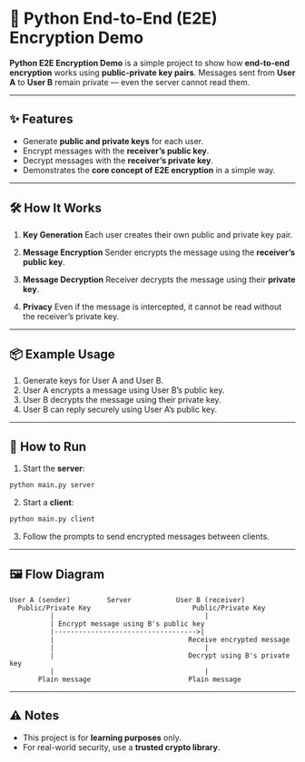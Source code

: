 # 🔐 Python End-to-End (E2E) Encryption Demo

**Python E2E Encryption Demo** is a simple project to show how **end-to-end encryption** works using **public-private key pairs**. Messages sent from **User A** to **User B** remain private — even the server cannot read them.

---

## ✨ Features

- Generate **public and private keys** for each user.
- Encrypt messages with the **receiver’s public key**.
- Decrypt messages with the **receiver’s private key**.
- Demonstrates the **core concept of E2E encryption** in a simple way.

---

## 🛠️ How It Works

1. **Key Generation**
   Each user creates their own public and private key pair.

2. **Message Encryption**
   Sender encrypts the message using the **receiver’s public key**.

3. **Message Decryption**
   Receiver decrypts the message using their **private key**.

4. **Privacy**
   Even if the message is intercepted, it cannot be read without the receiver’s private key.

---

## 📦 Example Usage

1. Generate keys for User A and User B.
2. User A encrypts a message using User B’s public key.
3. User B decrypts the message using their private key.
4. User B can reply securely using User A’s public key.

---

## 🏃 How to Run

1. Start the **server**:

```bash
python main.py server
```

2. Start a **client**:

```bash
python main.py client
```

3. Follow the prompts to send encrypted messages between clients.

---

## 🖼️ Flow Diagram

```
User A (sender)         Server           User B (receiver)
  Public/Private Key                         Public/Private Key
          |                                     |
          | Encrypt message using B's public key
          |----------------------------------->|
          |                                 Receive encrypted message
          |                                     |
          |                                 Decrypt using B's private key
          |                                     |
       Plain message                        Plain message
```

---

## ⚠️ Notes

- This project is for **learning purposes** only.
- For real-world security, use a **trusted crypto library**.

